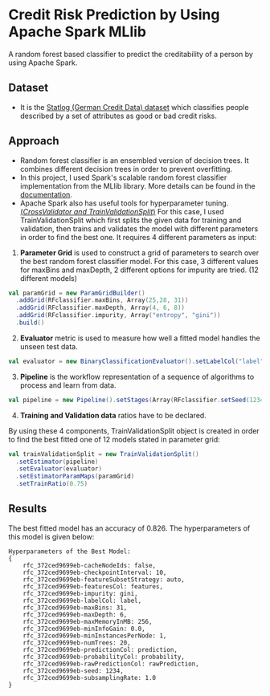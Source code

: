 # Credit Risk Prediction by Using Apache Spark MLlib

A random forest based classifier to predict the creditability of a person by using Apache Spark.

## Dataset  
- It is the [Statlog (German Credit Data) dataset](https://archive.ics.uci.edu/ml/datasets/Statlog+(German+Credit+Data)) which classifies people described by a set of attributes as good or bad credit risks. 

## Approach
- Random forest classifier is an ensembled version of decision trees. It combines different decision trees in order to prevent overfitting.  
- In this project, I used Spark's scalable random forest classifier implementation from the MLlib library. More details can be found in the [documentation](https://spark.apache.org/docs/2.2.0/ml-classification-regression.html#random-forest-classifier).
- Apache Spark also has useful tools for hyperparameter tuning.[(*CrossValidator and TrainValidationSplit*)](https://spark.apache.org/docs/latest/ml-tuning.html) For this case, I used TrainValidationSplit which first splits the given data for training and validation, then trains and validates the model with different parameters in order to find the best one. It requires 4 different parameters as input:

1. **Parameter Grid** is used to construct a grid of parameters to search over the best random forest classifier model. For this case, 3 different values for maxBins and maxDepth, 2 different options for impurity are tried. (12 different models) 
```scala
val paramGrid = new ParamGridBuilder()
  .addGrid(RFclassifier.maxBins, Array(25,28, 31))
  .addGrid(RFclassifier.maxDepth, Array(4, 6, 8))
  .addGrid(RFclassifier.impurity, Array("entropy", "gini"))
  .build()  
```  
2. **Evaluator** metric is used to measure how well a fitted model handles the unseen test data.
```scala
val evaluator = new BinaryClassificationEvaluator().setLabelCol("label")
```  
3. **Pipeline** is the workflow representation of a sequence of algorithms to process and learn from data. 
```scala
val pipeline = new Pipeline().setStages(Array(RFclassifier.setSeed(1234)))
```  
4. **Training and Validation data** ratios have to be declared. 

By using these 4 components, TrainValidationSplit object is created in order to find the best fitted one of 12 models stated in parameter grid:  
```scala
val trainValidationSplit = new TrainValidationSplit()
  .setEstimator(pipeline)
  .setEvaluator(evaluator)
  .setEstimatorParamMaps(paramGrid)
  .setTrainRatio(0.75)
```

## Results
The best fitted model has an accuracy of 0.826. The hyperparameters of this model is given below:

```
Hyperparameters of the Best Model: 
{
	rfc_372ced9699eb-cacheNodeIds: false,
	rfc_372ced9699eb-checkpointInterval: 10,
	rfc_372ced9699eb-featureSubsetStrategy: auto,
	rfc_372ced9699eb-featuresCol: features,
	rfc_372ced9699eb-impurity: gini,
	rfc_372ced9699eb-labelCol: label,
	rfc_372ced9699eb-maxBins: 31,
	rfc_372ced9699eb-maxDepth: 6,
	rfc_372ced9699eb-maxMemoryInMB: 256,
	rfc_372ced9699eb-minInfoGain: 0.0,
	rfc_372ced9699eb-minInstancesPerNode: 1,
	rfc_372ced9699eb-numTrees: 20,
	rfc_372ced9699eb-predictionCol: prediction,
	rfc_372ced9699eb-probabilityCol: probability,
	rfc_372ced9699eb-rawPredictionCol: rawPrediction,
	rfc_372ced9699eb-seed: 1234,
	rfc_372ced9699eb-subsamplingRate: 1.0
}
```

